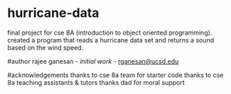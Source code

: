 # hurricane-data
final project for cse 8A (introduction to object oriented programming). 
created a program that reads a hurricane data set and returns a sound based on the wind speed.

#author
rajee ganesan - *initial work* - rganesan@ucsd.edu

#acknowledgements
thanks to cse 8a team for starter code
thanks to cse 8a teaching assistants & tutors
thanks dad for moral support
